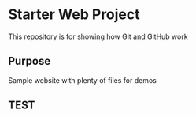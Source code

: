 # Starter Web Project

This repository is for showing how Git and GitHub work

## Purpose

Sample website with plenty of files for demos

## TEST